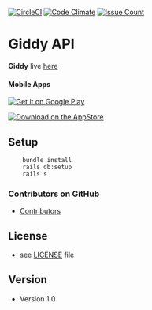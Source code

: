 [![CircleCI](https://circleci.com/gh/giddy/giddy-api.svg?style=svg)](https://circleci.com/gh/giddy/giddy-api)
[![Code Climate](https://codeclimate.com/github/giddy/giddy-api/badges/gpa.svg)](https://codeclimate.com/github/bearbit/giddy-api)
[![Issue Count](https://codeclimate.com/github/giddy/giddy-api/badges/issue_count.svg)](https://codeclimate.com/github/giddy/giddy-api)

Giddy API
======
**Giddy** live [here](https://giddy-48ee2.firebaseapp.com/)

#### Mobile Apps
<!-- edit this image location -->
[![Get it on Google Play](https://raw.github.com/repat/README-template/master/googleplay.png)](https://play.google.com/store/apps/details?id=com.package.path)

<!-- edit this image location -->
[![Download on the AppStore](https://raw.github.com/repat/README-template/master/appstore.png)](https://itunes.apple.com/app/id123456)

## Setup

        bundle install
        rails db:setup
        rails s

### Contributors on GitHub
* [Contributors](https://github.com/giddy/giddy-api/graphs/contributors)


## License
* see [LICENSE](https://github.com/giddy/giddy-api/blob/master/LICENSE.md) file

## Version
* Version 1.0
